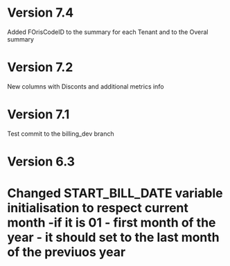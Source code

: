# Version 7.4
Added FOrisCodeID to the summary for  each Tenant and to the  Overal summary
# Version 7.2
New columns with Disconts and additional metrics info
# Version 7.1
Test commit to the billing_dev branch

# Version 6.3
# Changed START_BILL_DATE variable initialisation to respect current month -if it is 01 - first month of the year - it should set to the last month of the previuos year
